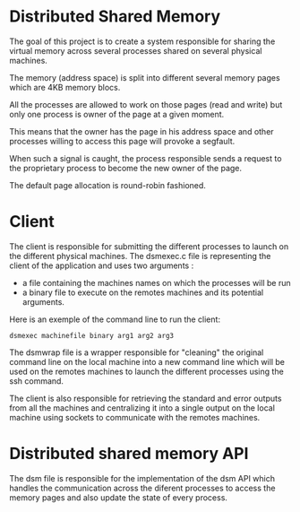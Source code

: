 # Distributed Shared Memory

The goal of this project is to create a system responsible for sharing the virtual memory across several processes shared on several physical machines.

The memory (address space) is split into different several memory pages which are 4KB memory blocs. 

All the processes are allowed to work on those pages (read and write) but only one process is owner of the page at a given moment.

This means that the owner has the page in his address space and other processes willing to access this page will provoke a segfault.

When such a signal is caught, the process responsible sends a request to the proprietary process to become the new owner of the page.

The default page allocation is round-robin fashioned.

# Client

The client is responsible for submitting the different processes to launch on the different physical machines. The dsmexec.c file is representing the client of the application and uses two arguments :
- a file containing the machines names on which the processes will be run
- a binary file to execute on the remotes machines and its potential arguments.

Here is an exemple of the command line to run the client:

```
dsmexec machinefile binary arg1 arg2 arg3
```

The dsmwrap file is a wrapper responsible for "cleaning" the original command line on the local machine into a new command line which will be used on the remotes machines to launch the different processes using the ssh command.

The client is also responsible for retrieving the standard and error outputs from all the machines and centralizing it into a single output on the local machine using sockets to communicate with the remotes machines.

# Distributed shared memory API

The dsm file is responsible for the implementation of the dsm API which handles the communication across the diferent processes to access the memory pages and also update the state of every process. 
